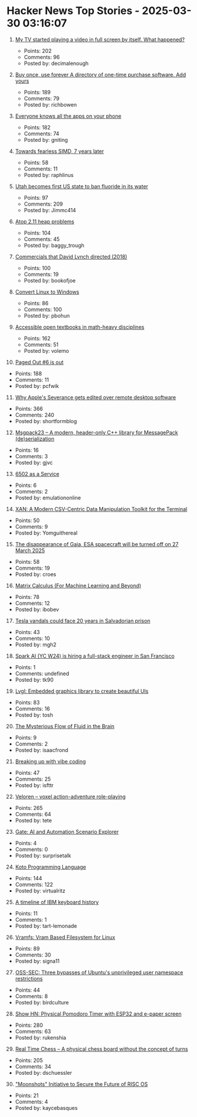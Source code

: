 # Hacker News Top Stories - 2025-03-30 03:16:07

1. [My TV started playing a video in full screen by itself. What happened?](https://support.vizio.com/s/article/Ambient-or-Scenic-Mode-showing-on-my-TV?language=en_US)
   - Points: 202
   - Comments: 96
   - Posted by: decimalenough

2. [Buy once, use forever A directory of one-time purchase software. Add yours](https://buyoncesoftware.com/)
   - Points: 189
   - Comments: 79
   - Posted by: richbowen

3. [Everyone knows all the apps on your phone](https://peabee.substack.com/p/everyone-knows-what-apps-you-use)
   - Points: 182
   - Comments: 74
   - Posted by: gniting

4. [Towards fearless SIMD, 7 years later](https://linebender.org/blog/towards-fearless-simd/)
   - Points: 58
   - Comments: 11
   - Posted by: raphlinus

5. [Utah becomes first US state to ban fluoride in its water](https://www.bbc.com/news/articles/c4gmggp2y99o)
   - Points: 97
   - Comments: 209
   - Posted by: Jimmc414

6. [Atop 2.11 heap problems](https://openwall.com/lists/oss-security/2025/03/29/1)
   - Points: 104
   - Comments: 45
   - Posted by: baggy_trough

7. [Commercials that David Lynch directed (2018)](https://www.openculture.com/2018/07/watch-commercials-david-lynch-directed-big-30-minute-compilation.html)
   - Points: 100
   - Comments: 19
   - Posted by: bookofjoe

8. [Convert Linux to Windows](https://philipbohun.com/blog/0007.html)
   - Points: 86
   - Comments: 100
   - Posted by: pbohun

9. [Accessible open textbooks in math-heavy disciplines](https://richardzach.org/2025/03/accessible-open-textbooks-in-math-heavy-disciplines/)
   - Points: 162
   - Comments: 51
   - Posted by: volemo

10. [Paged Out #6 is out](https://pagedout.institute/?page=blog.php#entry-2025-03-29)
   - Points: 188
   - Comments: 11
   - Posted by: pcfwik

11. [Why Apple's Severance gets edited over remote desktop software](https://tedium.co/2025/03/29/severance-apple-remote-editing-weirdness/)
   - Points: 366
   - Comments: 240
   - Posted by: shortformblog

12. [Msgpack23 – A modern, header-only C++ library for MessagePack (de)serialization](https://github.com/rwindegger/msgpack23)
   - Points: 16
   - Comments: 3
   - Posted by: gjvc

13. [6502 as a Service](https://www.emulationonline.com/systems/chiplab/6502-lab-available/)
   - Points: 6
   - Comments: 2
   - Posted by: emulationonline

14. [XAN: A Modern CSV-Centric Data Manipulation Toolkit for the Terminal](https://github.com/medialab/xan)
   - Points: 50
   - Comments: 9
   - Posted by: Yomguithereal

15. [The disappearance of Gaia, ESA spacecraft will be turned off on 27 March 2025](https://www.cosmos.esa.int/web/gaia/news)
   - Points: 58
   - Comments: 19
   - Posted by: croes

16. [Matrix Calculus (For Machine Learning and Beyond)](https://arxiv.org/abs/2501.14787)
   - Points: 78
   - Comments: 12
   - Posted by: ibobev

17. [Tesla vandals could face 20 years in Salvadorian prison](https://abc7.com/post/president-trump-suggests-tesla-vandals-should-face-20-years-jail-sent-el-salvador/16064219/)
   - Points: 43
   - Comments: 10
   - Posted by: mgh2

18. [Spark AI (YC W24) is hiring a full-stack engineer in San Francisco](https://www.ycombinator.com/companies/spark/jobs/kDeJlPK-software-engineer-full-stack)
   - Points: 1
   - Comments: undefined
   - Posted by: tk90

19. [Lvgl: Embedded graphics library to create beautiful UIs](https://github.com/lvgl/lvgl)
   - Points: 83
   - Comments: 16
   - Posted by: tosh

20. [The Mysterious Flow of Fluid in the Brain](https://www.quantamagazine.org/the-mysterious-flow-of-fluid-in-the-brain-20250326/)
   - Points: 9
   - Comments: 2
   - Posted by: isaacfrond

21. [Breaking up with vibe coding](https://www.lucasaguiar.xyz/posts/vibe-coding-pitfalls/)
   - Points: 47
   - Comments: 25
   - Posted by: isfttr

22. [Veloren – voxel action-adventure role-playing](https://veloren.net/)
   - Points: 265
   - Comments: 64
   - Posted by: tete

23. [Gate: AI and Automation Scenario Explorer](https://epoch.ai/gate)
   - Points: 4
   - Comments: 0
   - Posted by: surprisetalk

24. [Koto Programming Language](https://koto.dev/)
   - Points: 144
   - Comments: 122
   - Posted by: virtualritz

25. [A timeline of IBM keyboard history](https://sharktastica.co.uk/wip/timeline)
   - Points: 11
   - Comments: 1
   - Posted by: tart-lemonade

26. [Vramfs: Vram Based Filesystem for Linux](https://github.com/Overv/vramfs)
   - Points: 89
   - Comments: 30
   - Posted by: signa11

27. [OSS-SEC: Three bypasses of Ubuntu's unprivileged user namespace restrictions](https://seclists.org/oss-sec/2025/q1/253)
   - Points: 44
   - Comments: 8
   - Posted by: birdculture

28. [Show HN: Physical Pomodoro Timer with ESP32 and e-paper screen](https://github.com/Rukenshia/pomodoro)
   - Points: 280
   - Comments: 63
   - Posted by: rukenshia

29. [Real Time Chess – A physical chess board without the concept of turns](https://github.com/misprit7/real-time-chess)
   - Points: 205
   - Comments: 34
   - Posted by: dschuessler

30. ["Moonshots" Initiative to Secure the Future of RISC OS](https://www.riscosopen.org/news/articles/2025/03/28/moonshots-initiative-to-secure-the-future-of-the-os)
   - Points: 21
   - Comments: 4
   - Posted by: kaycebasques

